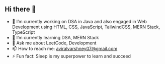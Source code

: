 ## Hi there 👋


- 🔭 I’m currently working on DSA in Java and also engaged in Web Development using HTML, CSS, JavaScript, TailwindCSS, MERN Stack, TypeScript
- 🌱 I’m currently learning DSA, MERN Stack
- 💬 Ask me about LeetCode, Development
- 📫 How to reach me: aviralvarshney07@gmail.com
- ⚡ Fun fact: Sleep is my superpower to learn and succeed


